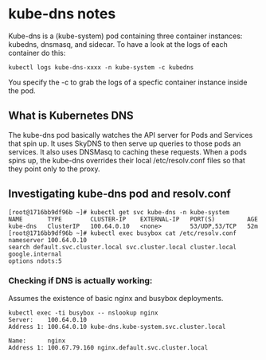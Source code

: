 # kube-dns notes
Kube-dns is a (kube-system) pod containing three container instances: kubedns, dnsmasq, and sidecar. To have a look at the logs of each container do this:
```
kubectl logs kube-dns-xxxx -n kube-system -c kubedns
```
You specify the -c to grab the logs of a specfic container instance inside the pod.
## What is Kubernetes DNS
The kube-dns pod basically watches the API server for Pods and Services that spin up. It uses SkyDNS to then serve up queries to those pods an services. It also uses DNSMasq to caching these requests. When a pods spins up, the kube-dns overrides their local /etc/resolv.conf files so that they point only to the proxy. 

## Investigating kube-dns pod and resolv.conf
```
[root@1716bb9df96b ~]# kubectl get svc kube-dns -n kube-system
NAME       TYPE        CLUSTER-IP    EXTERNAL-IP   PORT(S)         AGE
kube-dns   ClusterIP   100.64.0.10   <none>        53/UDP,53/TCP   52m
[root@1716bb9df96b ~]# kubectl exec busybox cat /etc/resolv.conf
nameserver 100.64.0.10
search default.svc.cluster.local svc.cluster.local cluster.local google.internal
options ndots:5
```
### Checking if DNS is actually working:
Assumes the existence of basic nginx and busybox deployments.
```
kubectl exec -ti busybox -- nslookup nginx
Server:    100.64.0.10
Address 1: 100.64.0.10 kube-dns.kube-system.svc.cluster.local

Name:      nginx
Address 1: 100.67.79.160 nginx.default.svc.cluster.local
```
